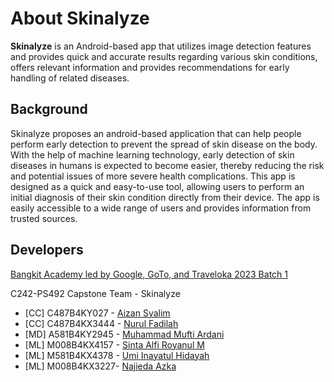 # About Skinalyze

**Skinalyze** is an Android-based app that utilizes image detection features and provides quick and accurate results regarding various skin conditions, offers relevant information and provides recommendations for early handling of related diseases.

## Background
Skinalyze proposes an android-based application that can help people perform early detection to prevent the spread of skin disease on the body. With the help of machine learning technology, early detection of skin diseases in humans is expected to become easier, thereby reducing the risk and potential issues of more severe health complications. This app is designed as a quick and easy-to-use tool, allowing users to perform an initial diagnosis of their skin condition directly from their device. The app is easily accessible to a wide range of users and provides information from trusted sources.

## Developers
 <a href="https://grow.google/intl/id_id/bangkit/?tab=machine-learning">Bangkit Academy led by Google, GoTo, and Traveloka 2023 Batch 1</a>
 
C242-PS492 Capstone Team - Skinalyze

- [CC] C487B4KY027 - <a href="https://github.com/aznsylm" title="Github Aizan Syalim" target="_blank">Aizan Syalim</a>
- [CC] C487B4KX3444 - <a href="#" title="Github Nurul Fadhilah" target="_blank">Nurul Fadilah</a>
- [MD]	A581B4KY2945 - <a href="https://github.com/xixirdn" title="Github Muhammad Mufti Ardani" target="_blank">Muhammad Mufti Ardani</a>
- [ML] M008B4KX4157 - <a href="https://github.com/sintaalfirm" title="Github Sinta Alfi R" target="_blank">Sinta Alfi Royanul M</a>
- [ML] M581B4KX4378 - <a href="https://github.com/XIEXID" title="GitHub Umi Inayatul Hidayah" target="_blank">Umi Inayatul Hidayah</a>
- [ML] M008B4KX3227- <a href="https://github.com/azkanajieda" title="GitHub Najieda Azka" target="_blank">Najieda Azka</a>
